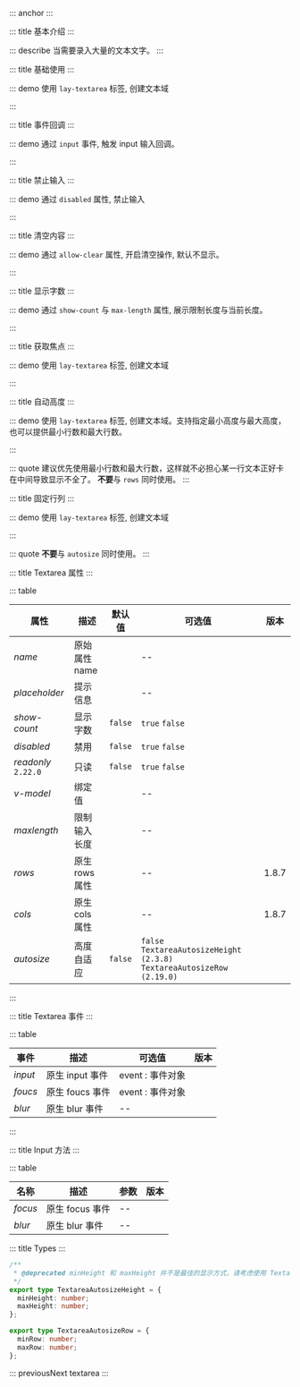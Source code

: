 ::: anchor
:::

::: title 基本介绍
:::

::: describe 当需要录入大量的文本文字。
:::

::: title 基础使用
:::

::: demo 使用 `lay-textarea` 标签, 创建文本域

<template>
  <lay-textarea placeholder="请输入描述" v-model="data1">
  </lay-textarea>
</template>

<script>
import { ref } from 'vue'

export default {
  setup() {

    const data1 = ref(``);

    return {
      data1
    }
  }
}
</script>

:::

::: title 事件回调
:::

::: demo 通过 `input` 事件, 触发 input 输入回调。

<template>
  <lay-textarea placeholder="Input 事件" v-model="data2" @input="input"></lay-textarea>
</template>

<script>
import { ref } from 'vue'

export default {
  setup() {

    const data2 = ref("");

    const input = function( val ) {
        console.log(val)
    }

    return {
      data2,
      input
    }
  }
}
</script>

:::

::: title 禁止输入
:::

::: demo 通过 `disabled` 属性, 禁止输入

<template>
  <lay-textarea placeholder="禁止输入" v-model="data3" :disabled="disabled"></lay-textarea>
</template>

<script>
import { ref } from 'vue'

export default {
  setup() {

    const data3 = ref("");
    const disabled = ref(true)
    return {
      data3,
      disabled
    }
  }
}
</script>

:::

::: title 清空内容
:::

::: demo 通过 `allow-clear` 属性, 开启清空操作, 默认不显示。

<template>
  <lay-textarea placeholder="请输入内容" v-model="data3" allow-clear></lay-textarea>
</template>

<script>
import { ref } from 'vue'

export default {
  setup() {

    const data3 = ref("");

    return {
      data3
    }
  }
}
</script>

:::

::: title 显示字数
:::

::: demo 通过 `show-count` 与 `max-length` 属性, 展示限制长度与当前长度。

<template>
  <lay-textarea placeholder="显示字数" v-model="data4" show-count></lay-textarea>
  <br>
  <lay-textarea placeholder="最大输入长度" v-model="data5" show-count :maxlength="10"></lay-textarea>
</template>

<script>
import { ref } from 'vue'

export default {
  setup() {

    const data4 = ref("");
    const data5 = ref("");
    return {
      data4,
      data5
    }
  }
}
</script>

:::

::: title 获取焦点
:::

::: demo 使用 `lay-textarea` 标签, 创建文本域

<template>
  <lay-space>
    <button @click="focus">获取焦点</button>
    <button @click="blur ">失去焦点</button>
  </lay-space>
  <br />
  <br />
  <lay-textarea placeholder="请输入描述" ref="textareaRef"  v-model="data1"></lay-textarea>
</template>

<script>
import { ref } from 'vue'

export default {
  setup() {

    const data1 = ref('');
    const textareaRef = ref('');

    const focus = function() {
      textareaRef.value.focus();
    }

    const blur = function() {
      textareaRef.value.blur();
    }

    return {
      data1,
      focus,
      blur
    }
  }
}
</script>

:::

::: title 自动高度
:::

::: demo 使用 `lay-textarea` 标签, 创建文本域。支持指定最小高度与最大高度，也可以提供最小行数和最大行数。

<template>
  <lay-space direction="vertical" style="width: 100%;">
    <lay-textarea placeholder="请输入描述" :autosize="{minHeight: 100, maxHeight: 200}" v-model="data1"></lay-textarea>
    <lay-textarea placeholder="请输入描述" :autosize="{minRow: 3, maxRow: 5}" v-model="data1"></lay-textarea>
  </lay-space>
</template>

<script>
import { ref } from 'vue'

export default {
  setup() {

    const data1 = ref('');

    return {
      data1,
    }
  }
}
</script>

:::

::: quote 
建议优先使用最小行数和最大行数，这样就不必担心某一行文本正好卡在中间导致显示不全了。
**不要**与 `rows` 同时使用。
:::

::: title 固定行列
:::

::: demo 使用 `lay-textarea` 标签, 创建文本域

<template>
  <lay-textarea placeholder="请输入描述" :cols="10" :rows="10" v-model="data2"></lay-textarea>
</template>

<script>
import { ref } from 'vue'

export default {
  setup() {

    const data2 = ref('');

    return {
      data2,
    }
  }
}
</script>

:::

::: quote
**不要**与 `autosize` 同时使用。
:::

::: title Textarea 属性
:::

::: table

| 属性          | 描述           | 默认值  | 可选值                                                                  | 版本  |
| ------------- | -------------- | ------- | ----------------------------------------------------------------------- | ----- |
| _name_        | 原始属性 name  |         | --                                                                      |       |
| _placeholder_ | 提示信息       |         | --                                                                      |       |
| _show-count_  | 显示字数       | `false` | `true` `false`                                                          |       |
| _disabled_    | 禁用           | `false` | `true` `false`                                                          |       |
| _readonly_ `2.22.0`   | 只读           | `false` | `true` `false`                                                          |       |
| _v-model_     | 绑定值         |         | --                                                                      |       |
| _maxlength_   | 限制输入长度   |         | --                                                                      |       |
| _rows_        | 原生 rows 属性 |         | --                                                                      | 1.8.7 |
| _cols_        | 原生 cols 属性 |         | --                                                                      | 1.8.7 |
| _autosize_    | 高度自适应     | `false` | `false` `TextareaAutosizeHeight (2.3.8)` `TextareaAutosizeRow (2.19.0)` |       |

:::

::: title Textarea 事件
:::

::: table

| 事件    | 描述            | 可选值           | 版本 |
| ------- | --------------- | ---------------- | ---- |
| _input_ | 原生 input 事件 | event : 事件对象 |      |
| _foucs_ | 原生 foucs 事件 | event : 事件对象 |      |
| _blur_  | 原生 blur 事件  | --               |      |

:::

::: title Input 方法
:::

::: table

| 名称    | 描述            | 参数 | 版本 |
| ------- | --------------- | ---- | ---- |
| _focus_ | 原生 focus 事件 | --   |      |
| _blur_  | 原生 blur 事件  | --   |      |

::: title Types
:::

```ts
/**
 * @deprecated minHeight 和 maxHeight 并不是最佳的显示方式，请考虑使用 TextareaAutosizeRow
 */
export type TextareaAutosizeHeight = {
  minHeight: number;
  maxHeight: number;
};

export type TextareaAutosizeRow = {
  minRow: number;
  maxRow: number;
};
```

::: previousNext textarea
:::
